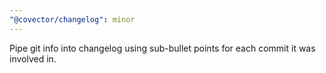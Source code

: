 ```yaml
---
"@covector/changelog": minor
---
```


Pipe git info into changelog using sub-bullet points for each commit it was involved in.
